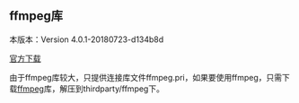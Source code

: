 ## ffmpeg库
本版本：Version 4.0.1-20180723-d134b8d

[官方下载](https://ffmpeg.zeranoe.com/builds/)

由于ffmpeg库较大，只提供连接库文件ffmpeg.pri，如果要使用ffmpeg，只需下载[ffmpeg](https://pan.baidu.com/s/1o3d_IV2KWgcrnftaGVxFKA)库，解压到thirdparty/ffmpeg下。